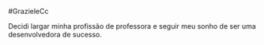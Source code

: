 #GrazieleCc

Decidi largar minha profissão de professora e seguir meu sonho de ser uma desenvolvedora de sucesso. 